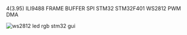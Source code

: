4(3.95) ILI9488 FRAME BUFFER SPI STM32 STM32F401 WS2812 PWM DMA

![ws2812 led rgb stm32 gui](https://github.com/user-attachments/assets/b5d9f7de-a544-43c9-b351-416bac0c5346)
